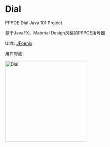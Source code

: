 # Dial
PPPOE Dial Java 101 Project

基于JavaFX，Material Design风格的PPPOE拨号器

UI库: [JFoenix](https://github.com/sshahine/JFoenix)


用户界面: 

<img width="263" alt="Dial" src="https://user-images.githubusercontent.com/61576653/131941753-04efc438-b61b-42f3-a31d-37c567de85e9.png">

